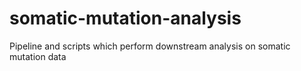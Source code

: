 # somatic-mutation-analysis
Pipeline and scripts which perform downstream analysis on somatic mutation data
